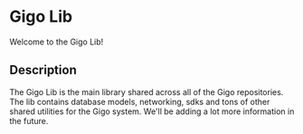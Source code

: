 # Gigo Lib

Welcome to the Gigo Lib!

## Description
The Gigo Lib is the main library shared across all of the Gigo repositories. The lib contains database models, networking, sdks and tons of other shared utilities for the Gigo system. We'll be adding a lot more information in the future.